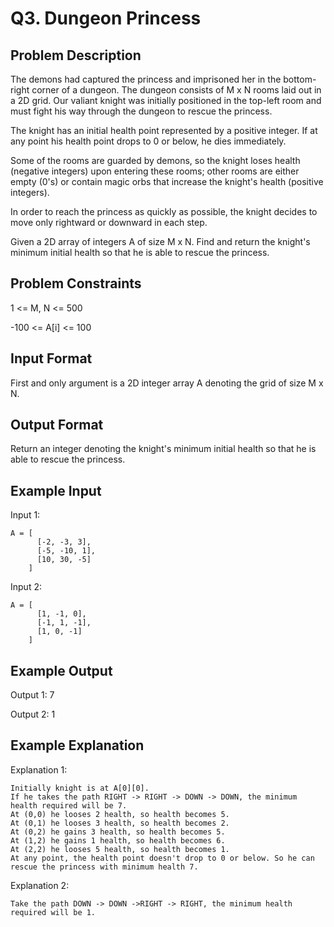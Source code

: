# Q3. Dungeon Princess

## Problem Description
The demons had captured the princess and imprisoned her in the bottom-right corner of a dungeon. The dungeon consists of M x N rooms laid out in a 2D grid. Our valiant knight was initially positioned in the top-left room and must fight his way through the dungeon to rescue the princess.

The knight has an initial health point represented by a positive integer. If at any point his health point drops to 0 or below, he dies immediately.

Some of the rooms are guarded by demons, so the knight loses health (negative integers) upon entering these rooms; other rooms are either empty (0's) or contain magic orbs that increase the knight's health (positive integers).

In order to reach the princess as quickly as possible, the knight decides to move only rightward or downward in each step.

Given a 2D array of integers A of size M x N. Find and return the knight's minimum initial health so that he is able to rescue the princess.

## Problem Constraints
1 <= M, N <= 500

-100 <= A[i] <= 100

## Input Format
First and only argument is a 2D integer array A denoting the grid of size M x N.

## Output Format
Return an integer denoting the knight's minimum initial health so that he is able to rescue the princess.

## Example Input
Input 1:

    A = [ 
          [-2, -3, 3],
          [-5, -10, 1],
          [10, 30, -5]
        ]

Input 2:

    A = [ 
          [1, -1, 0],
          [-1, 1, -1],
          [1, 0, -1]
        ]

## Example Output
Output 1:
 7

Output 2:
 1

## Example Explanation
Explanation 1:

    Initially knight is at A[0][0].
    If he takes the path RIGHT -> RIGHT -> DOWN -> DOWN, the minimum health required will be 7.
    At (0,0) he looses 2 health, so health becomes 5.
    At (0,1) he looses 3 health, so health becomes 2.
    At (0,2) he gains 3 health, so health becomes 5.
    At (1,2) he gains 1 health, so health becomes 6.
    At (2,2) he looses 5 health, so health becomes 1.
    At any point, the health point doesn't drop to 0 or below. So he can rescue the princess with minimum health 7.
 
Explanation 2:

    Take the path DOWN -> DOWN ->RIGHT -> RIGHT, the minimum health required will be 1.
